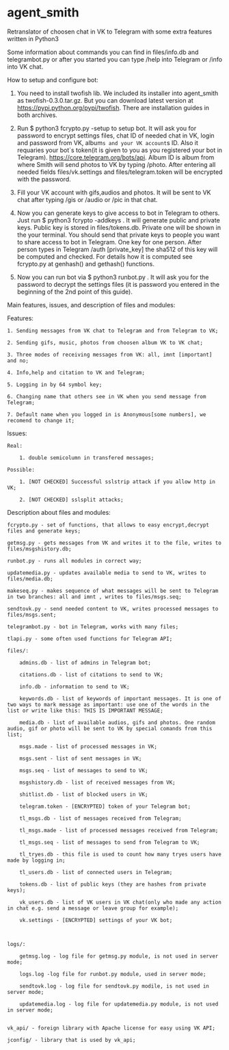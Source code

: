 # agent_smith
Retranslator of choosen chat in VK to Telegram with some extra features written in Python3

Some information about commands you can find in files/info.db and telegrambot.py  or after you started you can type /help into Telegram or /info into VK chat. 

How to setup and configure bot:
1. You need to install twofish lib. We included its installer into agent_smith as twofish-0.3.0.tar.gz. But you can download latest version at https://pypi.python.org/pypi/twofish. There are installation guides in both archives. 

2. Run $ python3 fcrypto.py -setup to setup bot. It will ask you for password to encrypt settings files, chat ID of needed chat in VK, login and password from VK, album`s and your VK account`s ID. Also it requaries your bot`s token(it is given to you as you registered your bot in Telegram). https://core.telegram.org/bots/api. Album ID is album from where Smith will send photos to VK by typing /photo. After entering all needed fields files/vk.settings and files/telegram.token will be encrypted with the password.

3. Fill your VK account with gifs,audios and photos. It will be sent to VK chat after typing /gis or /audio or /pic in that chat.

4. Now you can generate keys to give access to bot in Telegram to others. Just run $ python3 fcrypto -addkeys . It will generate public and private keys. Public key is stored in files/tokens.db. Private one will be shown in the your terminal. You should send that private keys to people you want to share access to bot in Telegram. One key for one person. After person types in Telegram /auth [private_key] the sha512 of this key will be computed and checked. For details how it is computed see fcrypto.py at genhash() and gethash() functions.

5. Now you can run bot via $ python3 runbot.py . It will ask you for the password to decrypt the settings files (it is password you entered in the beginning of the 2nd point of this guide).

Main features, issues, and description of files and modules:

Features:

	1. Sending messages from VK chat to Telegram and from Telegram to VK;

	2. Sending gifs, music, photos from choosen album VK to VK chat;

	3. Three modes of receiving messages from VK: all, imnt [important] and no;

	4. Info,help and citation to VK and Telegram;

	5. Logging in by 64 symbol key;

	6. Changing name that others see in VK when you send message from Telegram;

	7. Default name when you logged in is Anonymous[some numbers], we recomend to change it;


Issues:

	Real:

		1. double semicolumn in transfered messages;

	Possible:

		1. [NOT CHECKED] Successful sslstrip attack if you allow http in VK;

		2. [NOT CHECKED] sslsplit attacks;

Description about files and modules:

	fcrypto.py - set of functions, that allows to easy encrypt,decrypt files and generate keys;

	getmsg.py - gets messages from VK and writes it to the file, writes to files/msgshistory.db;

	runbot.py - runs all modules in correct way;

	updatemedia.py - updates available media to send to VK, writes to files/media.db; 

	makeseq.py - makes sequence of what messages will be sent to Telegram in two branches: all and imnt , writes to files/msgs.seq;

	sendtovk.py - send needed content to VK, writes processed messages to files/msgs.sent;

	telegrambot.py - bot in Telegram, works with many files;

	tlapi.py - some often used functions for Telegram API;

	files/:
		
		admins.db - list of admins in Telegram bot;

		citations.db - list of citations to send to VK;

		info.db - information to send to VK;

		keywords.db - list of keywords of important messages. It is one of two ways to mark message as important: use one of the words in the list or write like this: THIS IS IMPORTANT MESSAGE;

		media.db - list of available audios, gifs and photos. One random audio, gif or photo will be sent to VK by special comands from this list;

		msgs.made - list of processed messages in VK;

		msgs.sent - list of sent messages in VK;

		msgs.seq - list of messages to send to VK;

		msgshistory.db - list of received messages from VK;

		shitlist.db - list of blocked users in VK;

		telegram.token - [ENCRYPTED] token of your Telegram bot;

		tl_msgs.db - list of messages received from Telegram;

		tl_msgs.made - list of processed messages received from Telegram;

		tl_msgs.seq - list of messages to send from Telegram to VK;

		tl_tryes.db - this file is used to count how many tryes users have made by logging in;

		tl_users.db - list of connected users in Telegram;

		tokens.db - list of public keys (they are hashes from private keys);

		vk_users.db - list of VK users in VK chat(only who made any action in chat e.g. send a message or leave group for example);

		vk.settings - [ENCRYPTED] settings of your VK bot;


	
	logs/:

		getmsg.log - log file for getmsg.py module, is not used in server mode;

		logs.log -log file for runbot.py module, used in server mode;

		sendtovk.log - log file for sendtovk.py modile, is not used in server mode;

		updatemedia.log - log file for updatemedia.py module, is not used in server mode;


	vk_api/ - foreign library with Apache license for easy using VK API;

	jconfig/ - library that is used by vk_api;
